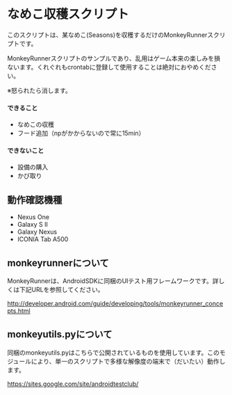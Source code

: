 # なめこ収穫スクリプト

このスクリプトは、某なめこ(Seasons)を収穫するだけのMonkeyRunnerスクリプトです。

MonkeyRunnerスクリプトのサンプルであり、乱用はゲーム本来の楽しみを損ないます。くれぐれもcrontabに登録して使用することは絶対におやめください。

※怒られたら消します。

#### できること
- なめこの収穫
- フード追加（npがかからないので常に15min）

#### できないこと
- 設備の購入
- かび取り


## 動作確認機種
- Nexus One
- Galaxy S II
- Galaxy Nexus
- ICONIA Tab A500


## monkeyrunnerについて
MonkeyRunnerは、AndroidSDKに同梱のUIテスト用フレームワークです。詳しくは下記URLを参照してください。

http://developer.android.com/guide/developing/tools/monkeyrunner_concepts.html


## monkeyutils.pyについて
同梱のmonkeyutils.pyはこちらで公開されているものを使用しています。このモジュールにより、単一のスクリプトで多様な解像度の端末で（だいたい）動作します。

https://sites.google.com/site/androidtestclub/